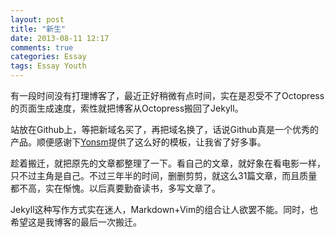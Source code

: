 ```yaml
---
layout: post
title: "新生"
date: 2013-08-11 12:17
comments: true
categories: Essay
tags: Essay Youth
---
```


有一段时间没有打理博客了，最近正好稍微有点时间，实在是忍受不了Octopress的页面生成速度，索性就把博客从Octopress搬回了Jekyll。

站放在Github上，等把新域名买了，再把域名换了，话说Github真是一个优秀的产品。顺便感谢下[Yonsm](https://github.com/Yonsm/NET)提供了这么好的模板，让我省了好多事。

趁着搬迁，就把原先的文章都整理了一下。看自己的文章，就好象在看电影一样，只不过主角是自己。不过三年半的时间，删删剪剪，就这么31篇文章，而且质量都不高，实在惭愧。以后真要勤奋读书，多写文章了。

Jekyll这种写作方式实在迷人，Markdown+Vim的组合让人欲罢不能。同时，也希望这是我博客的最后一次搬迁。
